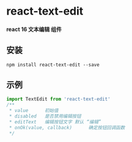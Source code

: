# react-text-edit
#### react 16 文本编辑 组件

安装
------
    npm install react-text-edit --save

示例
------
```javascript
import TextEdit from 'react-text-edit'
/**
 * value      初始值
 * disabled   是否禁用编辑按钮
 * editText   编辑按钮文字 默认 “编辑”
 * onOk(value, callback)      确定按钮回调函数
 */

```